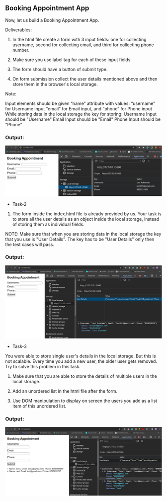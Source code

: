 ## Booking Appointment App

Now, let us build a Booking Appointment App.

Deliverables:

1. In the html file create a form with 3 input fields: one for collecting username, second for collecting email, and third for collecting phone number.

2. Make sure you use label tag for each of these input fields.

3. The form should have a button of submit type.

4. On form submission collect the user details mentioned above and then store them in the browser's local storage.

Note:

Input elements should be given “name” attribute with values:
“username” for Username input
“email” for Email input, and
“phone” for Phone input
While storing data in the local storage the key for storing:
Username Input should be "Username"
Email Input should be "Email"
Phone Input should be "Phone"

### Output:

![alt text](image-1.png)

- Task-2

1. The form inside the index.html file is already provided by us. Your task is to store all the user details as an object inside the local storage, instead of storing them as individual fields.

NOTE: Make sure that when you are storing data in the local storage the key that you use is "User Details". The key has to be "User Details" only then the test cases will pass.

### Output:

![alt text](image.png)

- Task-3

You were able to store single user's details in the local storage. But this is not scalable. Every time you add a new user, the older user gets removed. Try to solve this problem in this task.

1. Make sure that you are able to store the details of multiple users in the local storage.

2. Add an unordered list in the html file after the form.

3. Use DOM manipulation to display on screen the users you add as a list item of this unordered list.

### Output:

![alt text](image-2.png)
